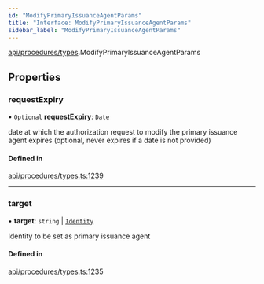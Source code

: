 ```yaml
---
id: "ModifyPrimaryIssuanceAgentParams"
title: "Interface: ModifyPrimaryIssuanceAgentParams"
sidebar_label: "ModifyPrimaryIssuanceAgentParams"
---
```


[api/procedures/types](../../../../../modules/API/Procedures/Types/Types.md).ModifyPrimaryIssuanceAgentParams

## Properties

### requestExpiry

• `Optional` **requestExpiry**: `Date`

date at which the authorization request to modify the primary issuance agent expires (optional, never expires if a date is not provided)

#### Defined in

[api/procedures/types.ts:1239](https://github.com/PolymeshAssociation/polymesh-sdk/blob/8a9e72221/src/api/procedures/types.ts#L1239)

___

### target

• **target**: `string` \| [`Identity`](../../../../../classes/API/Entities/Identity/Identity.md)

Identity to be set as primary issuance agent

#### Defined in

[api/procedures/types.ts:1235](https://github.com/PolymeshAssociation/polymesh-sdk/blob/8a9e72221/src/api/procedures/types.ts#L1235)
